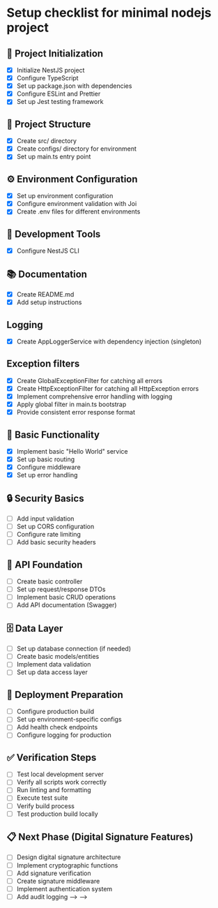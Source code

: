 # Setup checklist for minimal nodejs project

## 🚀 Project Initialization

- [x] Initialize NestJS project
- [x] Configure TypeScript
- [x] Set up package.json with dependencies
- [x] Configure ESLint and Prettier
- [x] Set up Jest testing framework

## 📁 Project Structure

- [x] Create src/ directory
- [x] Create configs/ directory for environment
- [x] Set up main.ts entry point

## ⚙️ Environment Configuration

- [x] Set up environment configuration
- [x] Configure environment validation with Joi
- [x] Create .env files for different environments

## 🔧 Development Tools

- [x] Configure NestJS CLI

## 📚 Documentation

- [x] Create README.md
- [x] Add setup instructions

## Logging

- [x] Create AppLoggerService with dependency injection (singleton)

## Exception filters

- [x] Create GlobalExceptionFilter for catching all errors
- [x] Create HttpExceptionFilter for catching all HttpException errors
- [x] Implement comprehensive error handling with logging
- [x] Apply global filter in main.ts bootstrap
- [x] Provide consistent error response format

## 🚦 Basic Functionality

- [x] Implement basic "Hello World" service
- [x] Set up basic routing
- [x] Configure middleware
- [x] Set up error handling

## 🔒 Security Basics

- [ ] Add input validation
- [ ] Set up CORS configuration
- [ ] Configure rate limiting
- [ ] Add basic security headers

## 📡 API Foundation

- [ ] Create basic controller
- [ ] Set up request/response DTOs
- [ ] Implement basic CRUD operations
- [ ] Add API documentation (Swagger)

## 🗄️ Data Layer

- [ ] Set up database connection (if needed)
- [ ] Create basic models/entities
- [ ] Implement data validation
- [ ] Set up data access layer

## 🚀 Deployment Preparation

- [ ] Configure production build
- [ ] Set up environment-specific configs
- [ ] Add health check endpoints
- [ ] Configure logging for production

## ✅ Verification Steps

- [ ] Test local development server
- [ ] Verify all scripts work correctly
- [ ] Run linting and formatting
- [ ] Execute test suite
- [ ] Verify build process
- [ ] Test production build locally

## 📋 Next Phase (Digital Signature Features)

- [ ] Design digital signature architecture
- [ ] Implement cryptographic functions
- [ ] Add signature verification
- [ ] Create signature middleware
- [ ] Implement authentication system
- [ ] Add audit logging --> -->
